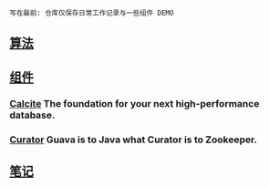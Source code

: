 `写在最前: 仓库仅保存日常工作记录与一些组件 DEMO`

## [算法](./src/code/README.md)
## [组件](./src/demo)
### [Calcite](./src/demo/calcite/calcite.md) The foundation for your next high-performance database.
### [Curator](./src/demo/curator/curator.md) Guava is to Java what Curator is to Zookeeper.
## [笔记](./src/mark)
